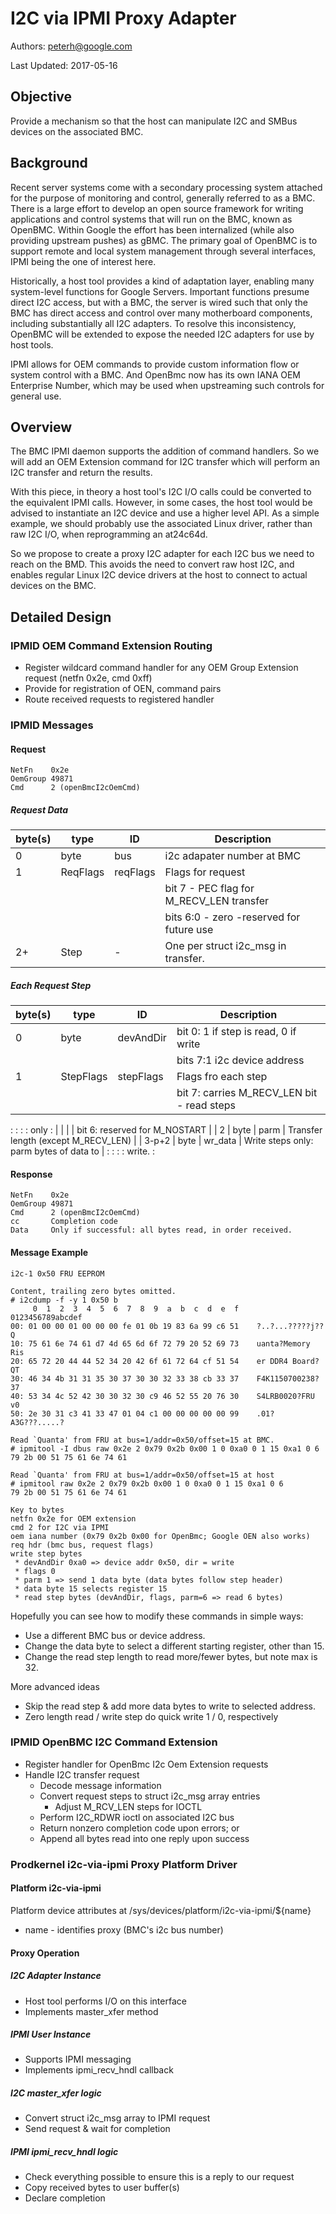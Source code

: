 # I2C via IPMI Proxy Adapter

Authors: peterh@google.com

Last Updated: 2017-05-16

## Objective

Provide a mechanism so that the host can manipulate I2C and SMBus devices on the
associated BMC.

## Background

Recent server systems come with a secondary processing system attached for the
purpose of monitoring and control, generally referred to as a BMC. There is a
large effort to develop an open source framework for writing applications and
control systems that will run on the BMC, known as OpenBMC. Within Google the
effort has been internalized (while also providing upstream pushes) as gBMC. The
primary goal of OpenBMC is to support remote and local system management through
several interfaces, IPMI being the one of interest here.

Historically, a host tool provides a kind of adaptation layer, enabling many
system-level functions for Google Servers. Important functions presume direct
I2C access, but with a BMC, the server is wired such that only the BMC has
direct access and control over many motherboard components, including
substantially all I2C adapters. To resolve this inconsistency, OpenBMC will be
extended to expose the needed I2C adapters for use by host tools.

IPMI allows for OEM commands to provide custom information flow or system
control with a BMC. And OpenBmc now has its own IANA OEM Enterprise Number,
which may be used when upstreaming such controls for general use.

## Overview

The BMC IPMI daemon supports the addition of command handlers. So we will add an
OEM Extension command for I2C transfer which will perform an I2C transfer and
return the results.

With this piece, in theory a host tool's I2C I/O calls could be converted to the
equivalent IPMI calls. However, in some cases, the host tool would be advised to
instantiate an I2C device and use a higher level API. As a simple example, we
should probably use the associated Linux driver, rather than raw I2C I/O, when
reprogramming an at24c64d.

So we propose to create a proxy I2C adapter for each I2C bus we need to reach on
the BMD. This avoids the need to convert raw host I2C, and enables regular Linux
I2C device drivers at the host to connect to actual devices on the BMC.

## Detailed Design

### IPMID OEM Command Extension Routing

*   Register wildcard command handler for any OEM Group Extension request (netfn
    0x2e, cmd 0xff)
*   Provide for registration of OEN, command pairs
*   Route received requests to registered handler

### IPMID Messages

#### Request

```
NetFn    0x2e
OemGroup 49871
Cmd      2 (openBmcI2cOemCmd)
```

##### Request Data

byte(s) | type     | ID       | Description
------- | -------- | -------- | ----------------------------------------
0       | byte     | bus      | i2c adapater number at BMC
1       | ReqFlags | reqFlags | Flags for request
        |          |          | bit 7 - PEC flag for M_RECV_LEN transfer
        |          |          | bits 6:0 - zero -reserved for future use
2+      | Step     | -        | One per struct i2c_msg in transfer.

##### Each Request Step

| byte(s) | type      | ID        | Description                                |
| ------- | --------- | --------- | ------------------------------------------ |
| 0       | byte      | devAndDir | bit 0: 1 if step is read, 0 if write       |
|         |           |           | bits 7:1 i2c device address                |
| 1       | StepFlags | stepFlags | Flags fro each step                        |
|         |           |           | bit 7: carries M_RECV_LEN bit - read steps |
:         :           :           : only                                       :
|         |           |           | bit 6: reserved for M_NOSTART              |
| 2       | byte      | parm      | Transfer length (except M_RECV_LEN)        |
| 3-p+2   | byte      | wr_data   | Write steps only: parm bytes of data to    |
:         :           :           : write.                                     :

#### Response

```
NetFn    0x2e
OemGroup 49871
Cmd      2 (openBmcI2cOemCmd)
cc       Completion code
Data     Only if successful: all bytes read, in order received.
```

#### Message Example

`i2c-1 0x50 FRU EEPROM`

```
Content, trailing zero bytes omitted.
# i2cdump -f -y 1 0x50 b
     0  1  2  3  4  5  6  7  8  9  a  b  c  d  e  f    0123456789abcdef
00: 01 00 00 01 00 00 00 fe 01 0b 19 83 6a 99 c6 51    ?..?...?????j??Q
10: 75 61 6e 74 61 d7 4d 65 6d 6f 72 79 20 52 69 73    uanta?Memory Ris
20: 65 72 20 44 44 52 34 20 42 6f 61 72 64 cf 51 54    er DDR4 Board?QT
30: 46 34 4b 31 31 35 30 37 30 30 32 33 38 cb 33 37    F4K1150700238?37
40: 53 34 4c 52 42 30 30 32 30 c9 46 52 55 20 76 30    S4LRB0020?FRU v0
50: 2e 30 31 c3 41 33 47 01 04 c1 00 00 00 00 00 99    .01?A3G???.....?

Read `Quanta' from FRU at bus=1/addr=0x50/offset=15 at BMC.
# ipmitool -I dbus raw 0x2e 2 0x79 0x2b 0x00 1 0 0xa0 0 1 15 0xa1 0 6
79 2b 00 51 75 61 6e 74 61

Read `Quanta' from FRU at bus=1/addr=0x50/offset=15 at host
# ipmitool raw 0x2e 2 0x79 0x2b 0x00 1 0 0xa0 0 1 15 0xa1 0 6
79 2b 00 51 75 61 6e 74 61

Key to bytes
netfn 0x2e for OEM extension
cmd 2 for I2C via IPMI
oem iana number (0x79 0x2b 0x00 for OpenBmc; Google OEN also works)
req hdr (bmc bus, request flags)
write step bytes
 * devAndDir 0xa0 => device addr 0x50, dir = write
 * flags 0
 * parm 1 => send 1 data byte (data bytes follow step header)
 * data byte 15 selects register 15
 * read step bytes (devAndDir, flags, parm=6 => read 6 bytes)
```

Hopefully you can see how to modify these commands in simple ways:

*   Use a different BMC bus or device address.
*   Change the data byte to select a different starting register, other than 15.
*   Change the read step length to read more/fewer bytes, but note max is 32.

More advanced ideas

*   Skip the read step & add more data bytes to write to selected address.
*   Zero length read / write step do quick write 1 / 0, respectively

### IPMID OpenBMC I2C Command Extension

*   Register handler for OpenBmc I2c Oem Extension requests
*   Handle I2C transfer request
    *   Decode message information
    *   Convert request steps to struct i2c_msg array entries
        *   Adjust M_RCV_LEN steps for IOCTL
    *   Perform I2C_RDWR ioctl on associated I2C bus
    *   Return nonzero completion code upon errors; or
    *   Append all bytes read into one reply upon success

### Prodkernel i2c-via-ipmi Proxy Platform Driver

#### Platform i2c-via-ipmi

Platform device attributes at /sys/devices/platform/i2c-via-ipmi/${name}

*   name - identifies proxy (BMC's i2c bus number)

#### Proxy Operation

##### I2C Adapter Instance

*   Host tool performs I/O on this interface
*   Implements master_xfer method

##### IPMI User Instance

*   Supports IPMI messaging
*   Implements ipmi_recv_hndl callback

##### I2C master_xfer logic

*   Convert struct i2c_msg array to IPMI request
*   Send request & wait for completion

##### IPMI ipmi_recv_hndl logic

*   Check everything possible to ensure this is a reply to our request
*   Copy received bytes to user buffer(s)
*   Declare completion

